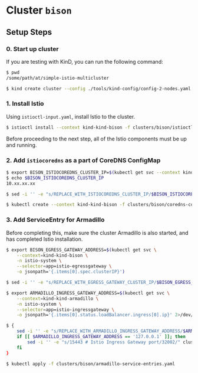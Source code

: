 # Cluster `bison`

## Setup Steps

### 0. Start up cluster

If you are testing with KinD, you can run the following command:

```bash
$ pwd
/some/path/at/simple-istio-multicluster

$ kind create cluster --config ./tools/kind-config/config-2-nodes.yaml --name kind-bison
```

### 1. Install Istio

Using `istioctl-input.yaml`, install Istio to the cluster.

```bash
$ istioctl install --context kind-kind-bison -f clusters/bison/istioctl-input.yaml
```

Before proceeding to the next step, all of the Istio components must be up and running.

### 2. Add `istiocoredns` as a part of CoreDNS ConfigMap

```bash
$ export BISON_ISTIOCOREDNS_CLUSTER_IP=$(kubectl get svc --context kind-kind-bison -n istio-system istiocoredns -o jsonpath={.spec.clusterIP})
$ echo $BISON_ISTIOCOREDNS_CLUSTER_IP
10.xx.xx.xx

$ sed -i '' -e "s/REPLACE_WITH_ISTIOCOREDNS_CLUSTER_IP/$BISON_ISTIOCOREDNS_CLUSTER_IP/" clusters/bison/coredns-configmap.yaml

$ kubectl create --context kind-kind-bison -f clusters/bison/coredns-configmap.yaml
```

### 3. Add ServiceEntry for Armadillo

Before completing this, make sure the cluster Armadillo is also started, and has completed Istio installation.

```bash
$ export BISON_EGRESS_GATEWAY_ADDRESS=$(kubectl get svc \
    --context=kind-kind-bison \
    -n istio-system \
    --selector=app=istio-egressgateway \
    -o jsonpath='{.items[0].spec.clusterIP}')

$ sed -i '' -e "s/REPLACE_WITH_EGRESS_GATEWAY_CLUSTER_IP/$BISON_EGRESS_GATEWAY_ADDRESS/" clusters/bison/armadillo-service-entries.yaml

$ export ARMADILLO_INGRESS_GATEWAY_ADDRESS=$(kubectl get svc \
    --context=kind-kind-armadillo \
    -n istio-system \
    --selector=app=istio-ingressgateway \
    -o jsonpath='{.items[0].status.loadBalancer.ingress[0].ip}' 2>/dev/null || echo '127.0.0.1')

$ {
    sed -i '' -e "s/REPLACE_WITH_ARMADILLO_INGRESS_GATEWAY_ADDRESS/$ARMADILLO_INGRESS_GATEWAY_ADDRESS/" clusters/bison/armadillo-service-entries.yaml
    if [[ $ARMADILLO_INGRESS_GATEWAY_ADDRESS == '127.0.0.1' ]]; then
        sed -i '' -e "s/15443 # Istio Ingress Gateway port/32002/" clusters/bison/armadillo-service-entries.yaml
    fi
}

$ kubectl apply -f clusters/bison/armadillo-service-entries.yaml
```
